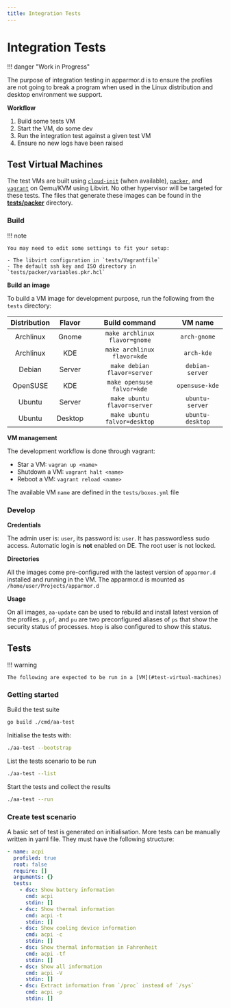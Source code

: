 ```yaml
---
title: Integration Tests
---
```


# Integration Tests

!!! danger "Work in Progress"

The purpose of integration testing in apparmor.d is to ensure the profiles are not going to break a program when used in the Linux distribution and desktop environment we support.

**Workflow**

1. Build some tests VM
2. Start the VM, do some dev
3. Run the integration test against a given test VM
4. Ensure no new logs have been raised


## Test Virtual Machines

The test VMs are built using [`cloud-init`][cloud-init] (when available), [`packer`][packer], and [`vagrant`][vagrant] on Qemu/KVM using Libvirt. No other hypervisor will be targeted for these tests. The files that generate these images can be found in the **[tests/packer](https://github.com/roddhjav/apparmor.d/tree/main/tests/packer)** directory.

[cloud-init]: https://cloud-init.io/
[packer]: https://www.packer.io/
[vagrant]: https://www.vagrantup.com/


### Build

!!! note

    You may need to edit some settings to fit your setup:
     
    - The libvirt configuration in `tests/Vagrantfile` 
    - The default ssh key and ISO directory in `tests/packer/variables.pkr.hcl`

**Build an image**

To build a VM image for development purpose, run the following from the `tests` directory:

| Distribution | Flavor | Build command | VM name |
|:------------:|:------:|:-------------:|:-------:|
| Archlinux | Gnome | `make archlinux flavor=gnome` | `arch-gnome` |
| Archlinux | KDE | `make archlinux flavor=kde` | `arch-kde` |
| Debian | Server | `make debian flavor=server` | `debian-server` |
| OpenSUSE | KDE | `make opensuse falvor=kde` | `opensuse-kde` |
| Ubuntu | Server | `make ubuntu flavor=server` | `ubuntu-server` |
| Ubuntu | Desktop | `make ubuntu falvor=desktop` | `ubuntu-desktop` |

**VM management**

The development workflow is done through vagrant:

* Star a VM: `vagran up <name>`
* Shutdown a VM: `vagrant halt <name>`
* Reboot a VM: `vagrant reload <name>`

The available VM `name` are defined in the `tests/boxes.yml` file


### Develop

**Credentials**

The admin user is: `user`, its password is: `user`. It has passwordless sudo access. Automatic login is **not** enabled on DE. The root user is not locked.

**Directories**

All the images come pre-configured with the lastest version of `apparmor.d` installed and running in the VM. The apparmor.d is mounted as `/home/user/Projects/apparmor.d`

**Usage**

On all images, `aa-update` can be used to rebuild and install latest version of the profiles. `p`, `pf`, and `pu` are two preconfigured aliases of `ps` that show the security status of processes. `htop` is also configured to show this status.


## Tests

!!! warning

    The following are expected to be run in a [VM](#test-virtual-machines)

### Getting started

Build the test suite
```sh
go build ./cmd/aa-test
```

Initialise the tests with:
```sh
./aa-test --bootstrap
```

List the tests scenario to be run
```sh
./aa-test --list
```

Start the tests and collect the results
```sh
./aa-test --run
```

### Create test scenario

A basic set of test is generated on initialisation. More tests can be manually written in yaml file. They must have the following structure:

```yaml
- name: acpi
  profiled: true
  root: false
  require: []
  arguments: {}
  tests:
    - dsc: Show battery information
      cmd: acpi
      stdin: []
    - dsc: Show thermal information
      cmd: acpi -t
      stdin: []
    - dsc: Show cooling device information
      cmd: acpi -c
      stdin: []
    - dsc: Show thermal information in Fahrenheit
      cmd: acpi -tf
      stdin: []
    - dsc: Show all information
      cmd: acpi -V
      stdin: []
    - dsc: Extract information from `/proc` instead of `/sys`
      cmd: acpi -p
      stdin: []
```
